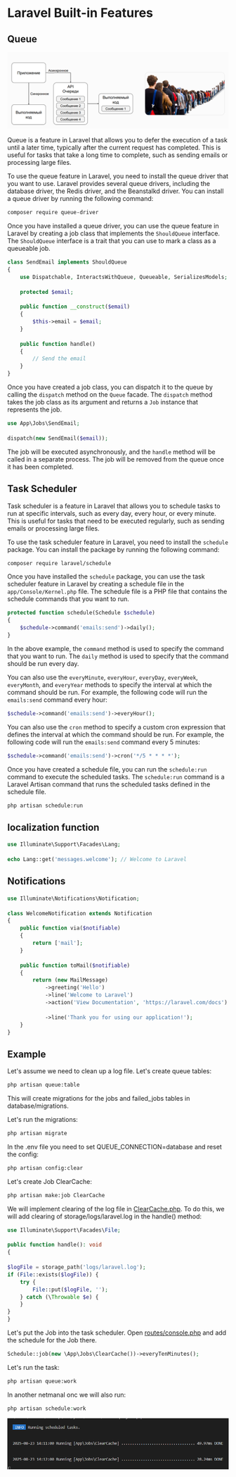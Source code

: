# Laravel Built-in Features

## Queue

![Queue](./img/queue.png)

Queue is a feature in Laravel that allows you to defer the execution of a task until a later time, typically after the current request has completed. This is useful for tasks that take a long time to complete, such as sending emails or processing large files.

To use the queue feature in Laravel, you need to install the queue driver that you want to use. Laravel provides several queue drivers, including the database driver, the Redis driver, and the Beanstalkd driver. You can install a queue driver by running the following command:

```bash
composer require queue-driver
```

Once you have installed a queue driver, you can use the queue feature in Laravel by creating a job class that implements the `ShouldQueue` interface. The `ShouldQueue` interface is a trait that you can use to mark a class as a queueable job.

```php
class SendEmail implements ShouldQueue
{
    use Dispatchable, InteractsWithQueue, Queueable, SerializesModels;

    protected $email;

    public function __construct($email)
    {
        $this->email = $email;
    }

    public function handle()
    {
        // Send the email
    }
}
```

Once you have created a job class, you can dispatch it to the queue by calling the `dispatch` method on the `Queue` facade. The `dispatch` method takes the job class as its argument and returns a `Job` instance that represents the job.

```php
use App\Jobs\SendEmail;

dispatch(new SendEmail($email));
```

The job will be executed asynchronously, and the `handle` method will be called in a separate process. The job will be removed from the queue once it has been completed.

## Task Scheduler

Task scheduler is a feature in Laravel that allows you to schedule tasks to run at specific intervals, such as every day, every hour, or every minute. This is useful for tasks that need to be executed regularly, such as sending emails or processing large files.

To use the task scheduler feature in Laravel, you need to install the `schedule` package. You can install the package by running the following command:

```bash
composer require laravel/schedule
```

Once you have installed the `schedule` package, you can use the task scheduler feature in Laravel by creating a schedule file in the `app/Console/Kernel.php` file. The schedule file is a PHP file that contains the schedule commands that you want to run.

```php
protected function schedule(Schedule $schedule)
{
    $schedule->command('emails:send')->daily();
}
```

In the above example, the `command` method is used to specify the command that you want to run. The `daily` method is used to specify that the command should be run every day.

You can also use the `everyMinute`, `everyHour`, `everyDay`, `everyWeek`, `everyMonth`, and `everyYear` methods to specify the interval at which the command should be run. For example, the following code will run the `emails:send` command every hour:

```php
$schedule->command('emails:send')->everyHour();
```

You can also use the `cron` method to specify a custom cron expression that defines the interval at which the command should be run. For example, the following code will run the `emails:send` command every 5 minutes:

```php
$schedule->command('emails:send')->cron('*/5 * * * *');
```

Once you have created a schedule file, you can run the `schedule:run` command to execute the scheduled tasks. The `schedule:run` command is a Laravel Artisan command that runs the scheduled tasks defined in the schedule file.

```bash
php artisan schedule:run
```

## localization function

```php
use Illuminate\Support\Facades\Lang;

echo Lang::get('messages.welcome'); // Welcome to Laravel
```

## Notifications

```php
use Illuminate\Notifications\Notification;

class WelcomeNotification extends Notification
{
    public function via($notifiable)
    {
        return ['mail'];
    }

    public function toMail($notifiable)
    {
        return (new MailMessage)
            ->greeting('Hello')
            ->line('Welcome to Laravel')
            ->action('View Documentation', 'https://laravel.com/docs')

            ->line('Thank you for using our application!');
    }
}
```

## Example

Let's assume we need to clean up a log file. Let's create queue tables:

```bash
php artisan queue:table
```

This will create migrations for the jobs and failed_jobs tables in database/migrations.

Let's run the migrations:

```bash
php artisan migrate
```

In the .env file you need to set QUEUE_CONNECTION=database and reset the config:

```bash
php artisan config:clear
```

Let's create Job ClearCache:

```bash
php artisan make:job ClearCache
```

We will implement clearing of the log file in [ClearCache.php](./laravel-project/app/Jobs/ClearCache.php). To do this, we will add clearing of storage/logs/laravel.log in the handle() method:

```php
use Illuminate\Support\Facades\File;

public function handle(): void
{

$logFile = storage_path('logs/laravel.log');
if (File::exists($logFile)) {
    try {
        File::put($logFile, '');
    } catch (\Throwable $e) {
    }
}
}
```

Let's put the Job into the task scheduler. Open [routes/console.php](./laravel-project/routes/console.php) and add the schedule for the Job there.

```php
Schedule::job(new \App\Jobs\ClearCache())->everyTenMinutes();
```

Let's run the task:

```bash
php artisan queue:work
```

In another netmanal onc we will also run:

```php
php artisan schedule:work
```

![clear-cache](./img/clear_cache.png)

